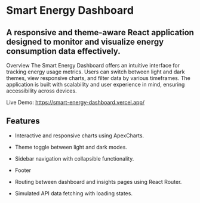 # Smart Energy Dashboard
## A responsive and theme-aware React application designed to monitor and visualize energy consumption data effectively.​

Overview
The Smart Energy Dashboard offers an intuitive interface for tracking energy usage metrics. Users can switch between light and dark themes, view responsive charts, and filter data by various timeframes. The application is built with scalability and user experience in mind, ensuring accessibility across devices.​

Live Demo: https://smart-energy-dashboard.vercel.app/

## Features
- Interactive and responsive charts using ApexCharts.

- Theme toggle between light and dark modes.

- Sidebar navigation with collapsible functionality.

- Footer

- Routing between dashboard and insights pages using React Router.

- Simulated API data fetching with loading states.​
